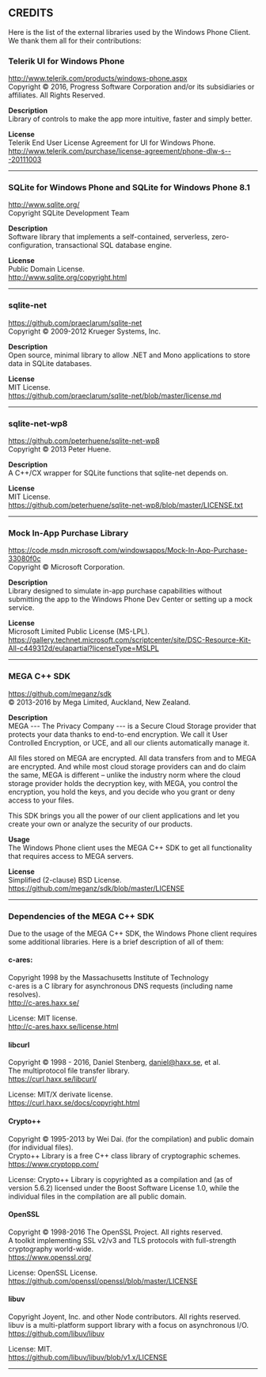 ## CREDITS
Here is the list of the external libraries used by the Windows Phone Client. We thank them all for their contributions:

### Telerik UI for Windows Phone
http://www.telerik.com/products/windows-phone.aspx \
Copyright © 2016, Progress Software Corporation and/or its subsidiaries or affiliates. All Rights Reserved.

**Description**\
Library of controls to make the app more intuitive, faster and simply better.

**License**\
Telerik End User License Agreement for UI for Windows Phone.\
http://www.telerik.com/purchase/license-agreement/phone-dlw-s---20111003
<hr>

### SQLite for Windows Phone and SQLite for Windows Phone 8.1
http://www.sqlite.org/ \
Copyright SQLite Development Team

**Description**\
Software library that implements a self-contained, serverless, zero-configuration, transactional SQL database engine.

**License**\
Public Domain License.\
http://www.sqlite.org/copyright.html
<hr>

### sqlite-net
https://github.com/praeclarum/sqlite-net \
Copyright © 2009-2012 Krueger Systems, Inc.

**Description**\
Open source, minimal library to allow .NET and Mono applications to store data in SQLite databases.

**License**\
MIT License.\
https://github.com/praeclarum/sqlite-net/blob/master/license.md
<hr>

### sqlite-net-wp8
https://github.com/peterhuene/sqlite-net-wp8 \
Copyright © 2013 Peter Huene.

**Description**\
A C++/CX wrapper for SQLite functions that sqlite-net depends on.

**License**\
MIT License.\
https://github.com/peterhuene/sqlite-net-wp8/blob/master/LICENSE.txt
<hr>

### Mock In-App Purchase Library
https://code.msdn.microsoft.com/windowsapps/Mock-In-App-Purchase-33080f0c \
Copyright © Microsoft Corporation.

**Description**\
Library designed to simulate in-app purchase capabilities without submitting the app to the Windows Phone Dev Center or setting up a mock service.

**License**\
Microsoft Limited Public License (MS-LPL).\
https://gallery.technet.microsoft.com/scriptcenter/site/DSC-Resource-Kit-All-c449312d/eulapartial?licenseType=MSLPL
<hr>

### MEGA C++ SDK
https://github.com/meganz/sdk \
© 2013-2016 by Mega Limited, Auckland, New Zealand.

**Description**\
MEGA --- The Privacy Company --- is a Secure Cloud Storage provider that protects your data thanks to end-to-end encryption. We call it User Controlled Encryption, or UCE, and all our clients automatically manage it.

All files stored on MEGA are encrypted. All data transfers from and to MEGA are encrypted. And while most cloud storage providers can and do claim the same, MEGA is different – unlike the industry norm where the cloud storage provider holds the decryption key, with MEGA, you control the encryption, you hold the keys, and you decide who you grant or deny access to your files.

This SDK brings you all the power of our client applications and let you create your own or analyze the security of our products.

**Usage**\
The Windows Phone client uses the MEGA C++ SDK to get all functionality that requires access to MEGA servers.

**License**\
Simplified (2-clause) BSD License.
https://github.com/meganz/sdk/blob/master/LICENSE
<hr>

### Dependencies of the MEGA C++ SDK
Due to the usage of the MEGA C++ SDK, the Windows Phone client requires some additional libraries.
Here is a brief description of all of them:

#### c-ares:
Copyright 1998 by the Massachusetts Institute of Technology\
c-ares is a C library for asynchronous DNS requests (including name resolves).\
http://c-ares.haxx.se/

License: MIT license.\
http://c-ares.haxx.se/license.html

#### libcurl
Copyright © 1998 - 2016, Daniel Stenberg, daniel@haxx.se, et al.\
The multiprotocol file transfer library.\
https://curl.haxx.se/libcurl/

License: MIT/X derivate license.\
https://curl.haxx.se/docs/copyright.html</p>

#### Crypto++
Copyright © 1995-2013 by Wei Dai. (for the compilation) and public domain (for individual files).\
Crypto++ Library is a free C++ class library of cryptographic schemes.\
https://www.cryptopp.com/

License: Crypto++ Library is copyrighted as a compilation and (as of version 5.6.2) licensed under the Boost Software License 1.0, while the individual files in the compilation are all public domain.

#### OpenSSL
Copyright © 1998-2016 The OpenSSL Project. All rights reserved.\
A toolkit implementing SSL v2/v3 and TLS protocols with full-strength cryptography world-wide.\
https://www.openssl.org/

License: OpenSSL License.\
https://github.com/openssl/openssl/blob/master/LICENSE

#### libuv
Copyright Joyent, Inc. and other Node contributors. All rights reserved.\
libuv is a multi-platform support library with a focus on asynchronous I/O.\
https://github.com/libuv/libuv

License: MIT.\
https://github.com/libuv/libuv/blob/v1.x/LICENSE
<hr>
